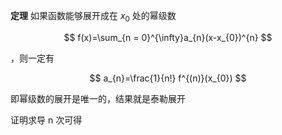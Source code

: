 ---
---


**定理** 如果函数能够展开成在 $x_{0}$ 处的幂级数

$$
f(x)=\sum_{n = 0}^{\infty}a_{n}(x-x_{0})^{n}
$$

，则一定有

$$
a_{n}=\frac{1}{n!} f^{(n)}(x_{0})
$$

即幂级数的展开是唯一的，结果就是泰勒展开

证明求导 n 次可得
